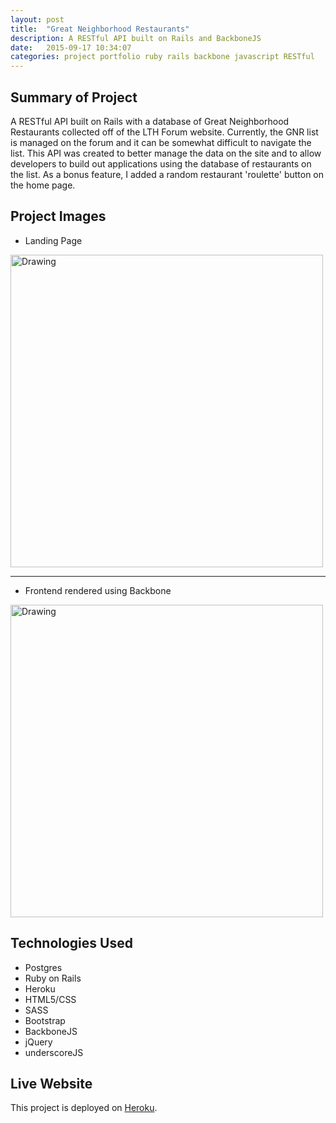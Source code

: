```yaml
---
layout: post
title:  "Great Neighborhood Restaurants"
description: A RESTful API built on Rails and BackboneJS
date:   2015-09-17 10:34:07
categories: project portfolio ruby rails backbone javascript RESTful
---
```


## Summary of Project

A RESTful API built on Rails with a database of Great Neighborhood Restaurants collected off of the LTH Forum website. Currently, the GNR list is managed on the forum and it can be somewhat difficult to navigate the list. This API was created to better manage the data on the site and to allow developers to build out applications using the database of restaurants on the list. As a bonus feature, I added a random restaurant 'roulette' button on the home page.

## Project Images
- Landing Page <br>
<img src="http://i.imgur.com/x3SFUqB.png" alt="Drawing" style="width: 500px;"/>

<hr>

- Frontend rendered using Backbone<br>
<img src="http://i.imgur.com/oaDkm4f.png" alt="Drawing" style="width: 500px;"/>


## Technologies Used

- Postgres
- Ruby on Rails
- Heroku
- HTML5/CSS
- SASS
- Bootstrap
- BackboneJS
- jQuery
- underscoreJS

## Live Website

<p>This project is deployed on
<a href="hhttp://lthforum-gnr.herokuapp.com/" >Heroku</a>.
</p>
